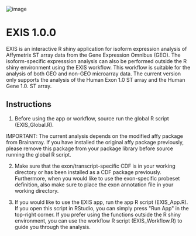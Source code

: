 ![image](https://user-images.githubusercontent.com/79576459/120113246-e3ae8100-c179-11eb-9ca3-7271d1fbe638.png)

# EXIS 1.0.0
EXIS is an interactive R shiny application for isoform expression analysis of Affymetrix ST array data from the Gene Expression Omnibus (GEO).
The isoform-specific expresssion analysis can also be performed outside the R shiny environment using the EXIS workflow. 
This workflow is suitable for the analysis of both GEO and non-GEO microarray data.
The current version only supports the analysis of the Human Exon 1.0 ST array and the Human Gene 1.0. ST array.

## Instructions
1) Before using the app or workflow, source run the global R script (EXIS_Global.R).

IMPORTANT: The current analysis depends on the modified affy package from Brainarray.
If you have installed the original affy package previously, please remove this package from your package library before source running the global R script.

2) Make sure that the exon/transcript-specific CDF is in your working directory or has been installed as a CDF package previously.
Furthermore, when you would like to use the exon-specific probeset definition, also make sure to place the exon annotation file in your working directory.

3) If you would like to use the EXIS app, run the app R script (EXIS_App.R). If you open this script in RStudio, you can simply press "Run App" in the top-right corner. 
If you prefer using the functions outside the R shiny environment, you can use the workflow R script (EXIS_Workflow.R) to guide you through the analysis.
